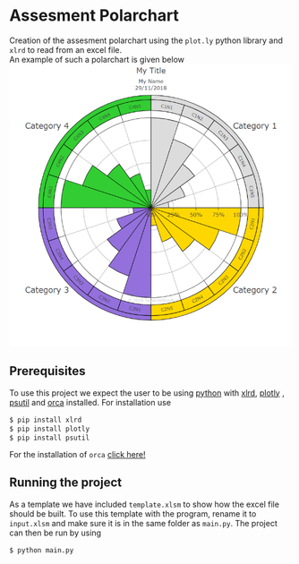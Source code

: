 # Assesment Polarchart
Creation of the assesment polarchart using the `plot.ly` python library and `xlrd` to read from an excel file.    
An example of such a polarchart is given below
![alt text](example.png "Example polarchart")

## Prerequisites
To use this project we expect the user to be using [python][py-home] with [xlrd][xlrd-home], [plotly][plotly-home] , [psutil][psutil-home] and [orca][orca-home] installed. For installation use     
```
$ pip install xlrd
$ pip install plotly
$ pip install psutil
```
For the installation of `orca` [click here!][orca-installguide] 

## Running the project
As a template we have included `template.xlsm` to show how the excel file should be built. To use this template with the program, rename it to `input.xlsm` and make sure it is in the same folder as `main.py`. The project can then be run by using
```
$ python main.py
```

[py-home]:https://www.python.org/
[xlrd-home]:https://pypi.org/project/xlrd/
[plotly-home]:https://plot.ly/
[psutil-home]:https://pypi.org/project/psutil/
[orca-home]:https://plot.ly/python/orca-management/
[orca-installguide]:https://plot.ly/python/static-image-export/#install-dependencies

